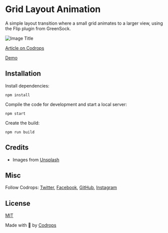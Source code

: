 # Grid Layout Animation

A simple layout transition where a small grid animates to a larger view, using the Flip plugin from GreenSock. 

![Image Title](https://tympanus.net/codrops/wp-content/uploads/2022/07/GridAnimation.jpg)

[Article on Codrops](https://tympanus.net/codrops/?p=64172)

[Demo](http://tympanus.net/Development/GridLayoutAnimation/)


## Installation

Install dependencies:

```
npm install
```

Compile the code for development and start a local server:

```
npm start
```

Create the build:

```
npm run build
```

## Credits

- Images from [Unsplash](https://unsplash.com/)

## Misc

Follow Codrops: [Twitter](http://www.twitter.com/codrops), [Facebook](http://www.facebook.com/codrops), [GitHub](https://github.com/codrops), [Instagram](https://www.instagram.com/codropsss/)

## License
[MIT](LICENSE)

Made with :blue_heart:  by [Codrops](http://www.codrops.com)





